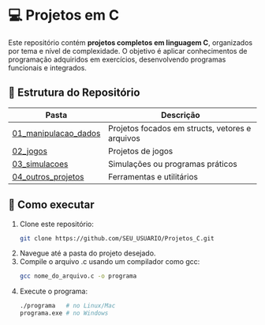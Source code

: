 # 💻 Projetos em C

Este repositório contém **projetos completos em linguagem C**, organizados por tema e nível de complexidade. O objetivo é aplicar conhecimentos de programação adquiridos em exercícios, desenvolvendo programas funcionais e integrados.


## 📂 Estrutura do Repositório
 Pasta                                       | Descrição                                                  
 ------------------------------------------- | ----------------------------------------------------------- 
 [01\_manipulacao_dados](manipulacao_dados/) | Projetos focados em structs, vetores e arquivos     
 [02\_jogos](jogos/)                         | Projetos de jogos                 
 [03\_simulacoes](simulacoes/)               | Simulações ou programas práticos   
 [04\_outros\_projetos](outros_projetos/)    | Ferramentas e utilitários


## 🚀 Como executar
1. Clone este repositório:
   ```bash
   git clone https://github.com/SEU_USUARIO/Projetos_C.git
2. Navegue até a pasta do projeto desejado.   
3. Compile o arquivo .c usando um compilador como gcc:
    ```bash
    gcc nome_do_arquivo.c -o programa
4. Execute o programa:
   ```bash
   ./programa   # no Linux/Mac
   programa.exe # no Windows


